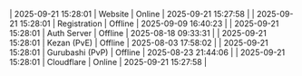 | 2025-09-21 15:28:01 | Website | Online | 2025-09-21 15:27:58 |
| 2025-09-21 15:28:01 | Registration | Offline | 2025-09-09 16:40:23 |
| 2025-09-21 15:28:01 | Auth Server | Offline | 2025-08-18 09:33:31 |
| 2025-09-21 15:28:01 | Kezan (PvE) | Offline | 2025-08-03 17:58:02 |
| 2025-09-21 15:28:01 | Gurubashi (PvP) | Offline | 2025-08-23 21:44:06 |
| 2025-09-21 15:28:01 | Cloudflare | Online | 2025-09-21 15:27:58 |
